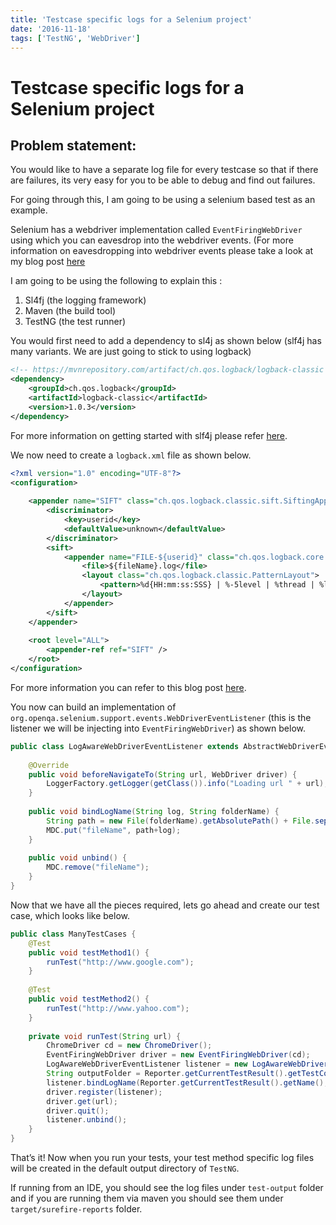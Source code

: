 ```yaml
---
title: 'Testcase specific logs for a Selenium project'
date: '2016-11-18'
tags: ['TestNG', 'WebDriver']
---
```


# Testcase specific logs for a Selenium project

## Problem statement:

You would like to have a separate log file for every testcase so that if there are failures, its very easy for you to be able to debug and find out failures.

For going through this, I am going to be using a selenium based test as an example.

Selenium has a webdriver implementation called `EventFiringWebDriver` using which you can eavesdrop into the webdriver events. (For more information on eavesdropping into webdriver events please take a look at my blog post [here](https://rationaleemotions.wordpress.com/2015/04/18/eavesdropping-into-webdriver/)

I am going to be using the following to explain this :

1. Sl4fj (the logging framework)
2. Maven (the build tool)
3. TestNG (the test runner)

You would first need to add a dependency to sl4j as shown below (slf4j has many variants. We are just going to stick to using logback)

```xml
<!-- https://mvnrepository.com/artifact/ch.qos.logback/logback-classic -->
<dependency>
    <groupId>ch.qos.logback</groupId>
    <artifactId>logback-classic</artifactId>
    <version>1.0.3</version>
</dependency>
```

For more information on getting started with slf4j please refer [here](https://dzone.com/articles/adding-slf4j-your-maven).

We now need to create a `logback.xml` file as shown below.

```xml
<?xml version="1.0" encoding="UTF-8"?>
<configuration>
 
    <appender name="SIFT" class="ch.qos.logback.classic.sift.SiftingAppender">
        <discriminator>
            <key>userid</key>
            <defaultValue>unknown</defaultValue>
        </discriminator>
        <sift>
            <appender name="FILE-${userid}" class="ch.qos.logback.core.FileAppender">
                <file>${fileName}.log</file>
                <layout class="ch.qos.logback.classic.PatternLayout">
                    <pattern>%d{HH:mm:ss:SSS} | %-5level | %thread | %logger{20} | %msg%n%rEx</pattern>
                </layout>
            </appender>
        </sift>
    </appender>
 
    <root level="ALL">
        <appender-ref ref="SIFT" />
    </root>
</configuration>
```

For more information you can refer to this blog post [here](https://dzone.com/articles/siftingappender-logging).

You now can build an implementation of `org.openqa.selenium.support.events.WebDriverEventListener` (this is the listener we will be injecting into `EventFiringWebDriver`) as shown below.

```java
public class LogAwareWebDriverEventListener extends AbstractWebDriverEventListener {
 
    @Override
    public void beforeNavigateTo(String url, WebDriver driver) {
        LoggerFactory.getLogger(getClass()).info("Loading url " + url);
    }
 
    public void bindLogName(String log, String folderName) {
        String path = new File(folderName).getAbsolutePath() + File.separator;
        MDC.put("fileName", path+log);
    }
 
    public void unbind() {
        MDC.remove("fileName");
    }
}
```

Now that we have all the pieces required, lets go ahead and create our test case, which looks like below.

```java
public class ManyTestCases {
    @Test
    public void testMethod1() {
        runTest("http://www.google.com");
    }
 
    @Test
    public void testMethod2() {
        runTest("http://www.yahoo.com");
    }
 
    private void runTest(String url) {
        ChromeDriver cd = new ChromeDriver();
        EventFiringWebDriver driver = new EventFiringWebDriver(cd);
        LogAwareWebDriverEventListener listener = new LogAwareWebDriverEventListener();
        String outputFolder = Reporter.getCurrentTestResult().getTestContext().getSuite().getOutputDirectory();
        listener.bindLogName(Reporter.getCurrentTestResult().getName(), outputFolder);
        driver.register(listener);
        driver.get(url);
        driver.quit();
        listener.unbind();
    }
}
```
That’s it! Now when you run your tests, your test method specific log files will be created in the default output directory of `TestNG`. 

If running from an IDE, you should see the log files under `test-output` folder and if you are running them via maven you should see them under `target/surefire-reports` folder.
